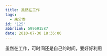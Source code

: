 ```yaml
---
title: 虽然在工作
tags:
  - 未分类
id: '125'
abbrlink: 599691587
date: 2010-07-30 18:36:00
---
```


虽然在工作，可时间还是自己的时间，要好好利用